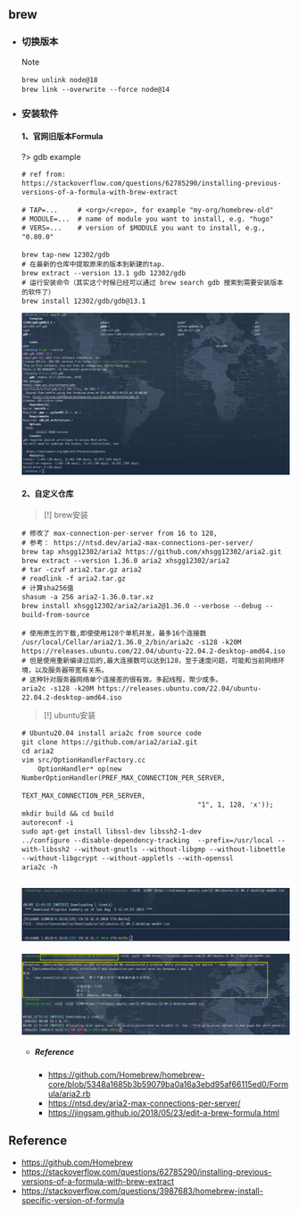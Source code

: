 ## brew

* ### 切换版本

    > [!NOTE]
    `brew unlink node@18`
    <br>`brew link --overwrite --force node@14`

* ### 安装软件

    <!-- tabs:start -->
    #### **1、官网旧版本Formula**
    ?> gdb example
    ```shell
    # ref from: https://stackoverflow.com/questions/62785290/installing-previous-versions-of-a-formula-with-brew-extract

    # TAP=...     # <org>/<repo>, for example "my-org/homebrew-old"
    # MODULE=...  # name of module you want to install, e.g. "hugo"
    # VERS=...    # version of $MODULE you want to install, e.g., "0.80.0"

    brew tap-new 12302/gdb
    # 在最新的仓库中提取原来的版本到新建的tap.
    brew extract --version 13.1 gdb 12302/gdb
    # 运行安装命令（其实这个时候已经可以通过 brew search gdb 搜索到需要安装版本的软件了）
    brew install 12302/gdb/gdb@13.1
    ```
    ![](/.images/devops/os/mac/brew-search-01.png)

    #### **2、自定义仓库**
    > [!] brew安装
    ```shell
    # 修改了 max-connection-per-server from 16 to 128,
    # 参考： https://ntsd.dev/aria2-max-connections-per-server/
    brew tap xhsgg12302/aria2 https://github.com/xhsgg12302/aria2.git
    brew extract --version 1.36.0 aria2 xhsgg12302/aria2
    # tar -czvf aria2.tar.gz aria2
    # readlink -f aria2.tar.gz
    # 计算sha256值
    shasum -a 256 aria2-1.36.0.tar.xz
    brew install xhsgg12302/aria2/aria2@1.36.0 --verbose --debug --build-from-source

    # 使用原生的下载,即使使用128个单机并发，最多16个连接数
    /usr/local/Cellar/aria2/1.36.0_2/bin/aria2c -s128 -k20M https://releases.ubuntu.com/22.04/ubuntu-22.04.2-desktop-amd64.iso
    # 但是使用重新编译过后的,最大连接数可以达到128，至于速度问题，可能和当前网络环境，以及服务器带宽有关系。
    # 这种针对服务器网络单个连接差的很有效。多起线程，聚少成多。
    aria2c -s128 -k20M https://releases.ubuntu.com/22.04/ubuntu-22.04.2-desktop-amd64.iso
    ```

    > [!] ubuntu安装
    ```shell
    # Ubuntu20.04 install aria2c from source code
    git clone https://github.com/aria2/aria2.git
    cd aria2
    vim src/OptionHandlerFactory.cc
        OptionHandler* op(new NumberOptionHandler(PREF_MAX_CONNECTION_PER_SERVER,
                                                TEXT_MAX_CONNECTION_PER_SERVER,
                                                "1", 1, 128, 'x'));
    mkdir build && cd build
    autoreconf -i
    sudo apt-get install libssl-dev libssh2-1-dev
    ../configure --disable-dependency-tracking  --prefix=/usr/local --with-libssh2 --without-gnutls --without-libgmp --without-libnettle --without-libgcrypt --without-appletls --with-openssl
    aria2c -h
    ```

    ![](/.images/devops/os/mac/brew-aria2c-01.png)
    ---
    ![](/.images/devops/os/mac/brew-aria2c-02.png)

    + ##### Reference

        * https://github.com/Homebrew/homebrew-core/blob/5348a1685b3b59079ba0a16a3ebd95af66115ed0/Formula/aria2.rb
        * https://ntsd.dev/aria2-max-connections-per-server/
        * https://jingsam.github.io/2018/05/23/edit-a-brew-formula.html

    <!-- tabs:end -->

## Reference
* https://github.com/Homebrew
* https://stackoverflow.com/questions/62785290/installing-previous-versions-of-a-formula-with-brew-extract
* https://stackoverflow.com/questions/3987683/homebrew-install-specific-version-of-formula